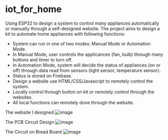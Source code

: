 # iot_for_home
Using ESP32 to design a system to control many appliances automatically or manually through a self-designed website.
The project aims to design a kit to automate home appliances with following functions:
+ System can run in one of two modes: Manual Mode or Automation Mode.
+ In Manual Mode, user controls the applicances (fan, bulb) through many buttons and timer to turn off.
+ In Automation Mode, system will decide the status of appliances (on or off) through data read from sensors (light sensor, temperature sensor).
+ Status is stored on Firebase. 
+ Design a website use HTML/CSS/Javascript to remotely control the system.
+ Locally control through button on kit or remotely control through the websites.
+ All local functions can remotely done through the website.

The website I designed
![image](https://github.com/khoamutou/iot_for_home/assets/131346173/779a5e23-5d8c-490d-8058-4c56bc8e59fc)

The PCB Circuit Design
![image](https://github.com/khoamutou/iot_for_home/assets/131346173/d40b0020-afb6-49bf-b84e-90c9228f61df)

The Circuit on Bread Board
![image](https://github.com/khoamutou/iot_for_home/assets/131346173/3498cc0a-1ab2-4009-bbf8-4bb235fce788)



